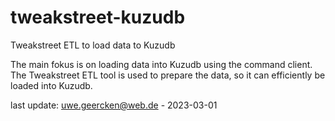 # tweakstreet-kuzudb
Tweakstreet ETL to load data to Kuzudb

The main fokus is on loading data into Kuzudb using the command client. The Tweakstreet ETL tool is used to prepare the data, so it can efficiently be loaded into Kuzudb.

last update: uwe.geercken@web.de - 2023-03-01
